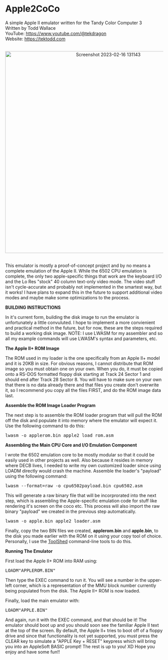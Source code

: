 # Apple2CoCo
A simple Apple II emulator written for the Tandy Color Computer 3<br>
Written by Todd Wallace
<br>
YouTube: https://www.youtube.com/@tekdragon  
Website: https://tektodd.com<br><br>
<p align="center"><img width="641" alt="Screenshot 2023-02-16 131143" src="https://user-images.githubusercontent.com/17234382/219452025-69a8fe24-284a-431e-b401-70d3daa60aec.png"></p>
<br>
This emulator is mostly a proof-of-concept project and by no means a complete emulation of the Apple II. While the 6502 CPU emulation is complete, the only two apple-specific things that work are the keyboard I/O and the Lo Res "stock" 40 column text-only video mode. The video stuff isn't cycle-accurate and probably not implemented in the smartest way, but it works! I have plans to expand this in the future to support additional video modes and maybe make some optimizations to the process.

**BUILDING INSTRUCTIONS**

In it's current form, building the disk image to run the emulator is
unfortunately a little convuluted. I hope to implement a more convienient and
practical method in the future, but for now, these are the steps required to
build a working disk image. NOTE: I use LWASM for my assembler and so all 
my example commands will use LWASM's syntax and parameters, etc. 

**The Apple II+ ROM Image**

The ROM used in my loader is the one specifically from an Apple II+ model and
it is 20KB in size. For obvious reasons, I cannot distribute that ROM image 
so you must obtain one on your own. When you do, it must be copied onto a
RS-DOS formatted floppy disk starting at Track 24 Sector 1 and should end
after Track 28 Sector 8. You will have to make sure on your own that there is
no data already there and that files you create don't overwrite it, so I
recommend you copy all the files FIRST, and do the ROM image data last.

**Assemble the ROM Image Loader Program**

The next step is to assemble the ROM loader program that will pull the ROM
off the disk and populate it into memory where the emulator will expect it.
Use the following command to do this: 

<pre>lwasm -o applerom.bin apple2_load_rom.asm</pre>

**Assembling the Main CPU Core and I/O Emulation Component**

I wrote the 6502 emulation core to be mostly modular so that it could be easily
used in other projects as well. Also because it resides in memory where DECB lives,
I needed to write my own customized loader since using LOADM directly would
crash the machine. Assemble the loader's "payload" using the following command: 

<pre>lwasm --format=raw -o cpu6502payload.bin cpu6502.asm</pre>

This will generate a raw binary file that will be incorprorated into the
next step, which is assembling the Apple-specific emulation code for
stuff like rendering it's screen on the coco etc. This process will 
also import the raw binary "payload" we created in the previous step
automatically.

<pre>lwasm -o apple.bin apple2_loader.asm</pre>

Finally, copy the two BIN files we created, <b>applerom.bin</b> and <b>apple.bin</b>, to the disk you
made earlier with the ROM on it using your copy tool of choice. Personally, I
use the <a href="https://sourceforge.net/projects/toolshed/">ToolShed</a> command-line tools to do this.

**Running The Emulator**

First load the Apple II+ ROM into RAM using: <pre>LOADM"APPLEROM.BIN"</pre>Then type
the EXEC command to run it. You will see a number in the upper-left corner, which
is a representation of the MMU block number currently being populated from the disk. The Apple II+
ROM is now loaded.

Finally, load the main emulator with: <pre>LOADM"APPLE.BIN"</pre>And again, run it with the EXEC command,
and that should be it! The emulator should boot up and you should soon see the
familiar Apple II text at the top of the screen. By default, the Apple II+
tries to boot off of a floppy drive and since that functionality is not yet
supported, you must press the CLEAR key to simulate a "APPLE Key + RESET"
keypress which will bring you into an AppleSoft BASIC prompt! The rest is up
to you! XD Hope you enjoy and have some fun!!
